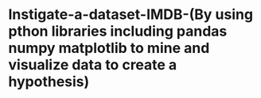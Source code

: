 # Instigate-a-dataset-IMDB-(By using pthon libraries including pandas numpy matplotlib to mine and visualize data to create a hypothesis)
